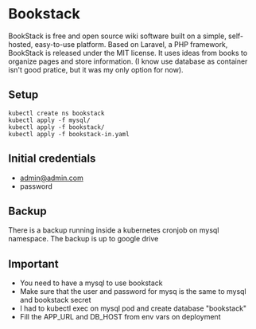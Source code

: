 # Bookstack
BookStack is free and open source wiki software built on a simple, self-hosted, easy-to-use platform. Based on Laravel, a PHP framework, BookStack is released under the MIT license. It uses ideas from books to organize pages and store information. (I know use database as container isn't good pratice, but it was my only option for now).

## Setup
```
kubectl create ns bookstack
kubectl apply -f mysql/
kubectl apply -f bookstack/
kubectl apply -f bookstack-in.yaml
```

## Initial credentials
- admin@admin.com
- password

## Backup
There is a backup running inside a kubernetes cronjob on mysql namespace. The backup is up to google drive

## Important
- You need to have a mysql to use bookstack
- Make sure that the user and password for mysq is the same to mysql and bookstack secret
- I had to kubectl exec on mysql pod and create database "bookstack"
- Fill the APP_URL and DB_HOST from env vars on deployment